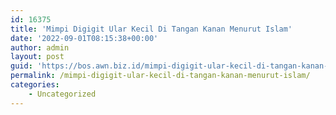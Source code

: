 ```yaml
---
id: 16375
title: 'Mimpi Digigit Ular Kecil Di Tangan Kanan Menurut Islam'
date: '2022-09-01T08:15:38+00:00'
author: admin
layout: post
guid: 'https://bos.awn.biz.id/mimpi-digigit-ular-kecil-di-tangan-kanan-menurut-islam/'
permalink: /mimpi-digigit-ular-kecil-di-tangan-kanan-menurut-islam/
categories:
    - Uncategorized
---
```


